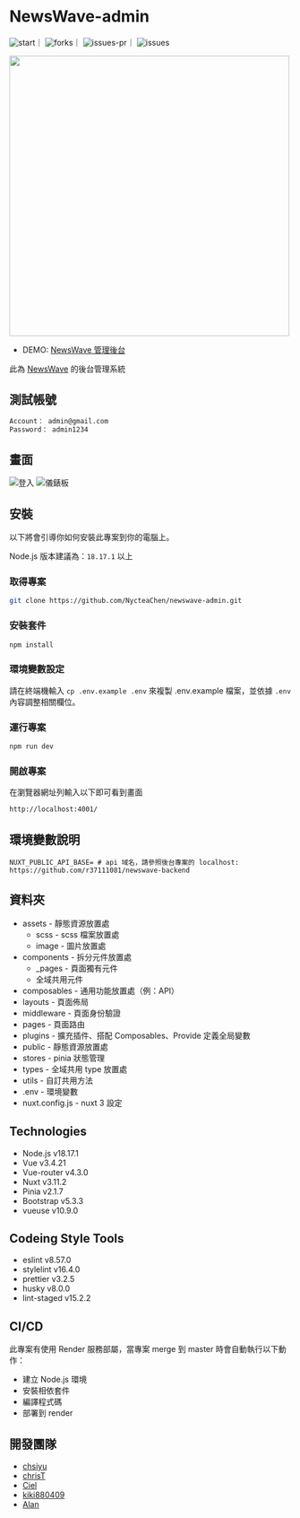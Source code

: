 # NewsWave-admin

<!-- 底下標籤來源參考寫法可至：https://github.com/Envoy-VC/awesome-badges#github-stats -->

![start](https://img.shields.io/github/stars/r37111081/newswave-backend.svg)｜
![forks](https://img.shields.io/github/forks/r37111081/newswave-backend.svg)｜
![issues-pr](https://img.shields.io/github/issues-pr/r37111081/newswave-backend.svg)｜
![issues](https://img.shields.io/github/issues/r37111081/newswave-backend.svg)


<img width="500" src="https://i.imgur.com/4ARRsXj.jpeg" />

- DEMO: [NewsWave 管理後台](https://newswave-admin-qi9w.onrender.com/)

此為 [NewsWave](https://github.com/NycteaChen/newswave-frontend) 的後台管理系統

## 測試帳號

```bash
Account： admin@gmail.com
Password： admin1234
```

## 畫面

![登入](https://i.imgur.com/vTMKNC5.png)
![儀錶板](https://i.imgur.com/ZzhKJO0.png)

## 安裝

以下將會引導你如何安裝此專案到你的電腦上。

Node.js 版本建議為：`18.17.1` 以上

### 取得專案

```bash
git clone https://github.com/NycteaChen/newswave-admin.git
```

### 安裝套件

```bash
npm install
```

### 環境變數設定

請在終端機輸入 `cp .env.example .env` 來複製 .env.example 檔案，並依據 `.env` 內容調整相關欄位。

### 運行專案

```bash
npm run dev
```

### 開啟專案

在瀏覽器網址列輸入以下即可看到畫面

```bash
http://localhost:4001/
```

## 環境變數說明

```env
NUXT_PUBLIC_API_BASE= # api 域名，請參照後台專案的 localhost: https://github.com/r37111081/newswave-backend
```

## 資料夾

- assets - 靜態資源放置處
  - scss - scss 檔案放置處
  - image - 圖片放置處
- components - 拆分元件放置處
  - _pages - 頁面獨有元件
  - 全域共用元件
- composables - 通用功能放置處（例：API）
- layouts - 頁面佈局
- middleware - 頁面身份驗證
- pages - 頁面路由
- plugins - 擴充插件、搭配 Composables、Provide 定義全局變數
- public - 靜態資源放置處
- stores - pinia 狀態管理
- types - 全域共用 type 放置處
- utils - 自訂共用方法
- .env - 環境變數
- nuxt.config.js - nuxt 3 設定


## Technologies

- Node.js v18.17.1
- Vue v3.4.21
- Vue-router v4.3.0
- Nuxt v3.11.2
- Pinia v2.1.7
- Bootstrap v5.3.3
- vueuse v10.9.0


## Codeing Style Tools

- eslint v8.57.0
- stylelint v16.4.0
- prettier v3.2.5
- husky v8.0.0
- lint-staged v15.2.2

## CI/CD

此專案有使用 Render 服務部屬，當專案 merge 到 master 時會自動執行以下動作：

- 建立 Node.js 環境
- 安裝相依套件
- 編譯程式碼
- 部署到 render

## 開發團隊

- [chsiyu](https://github.com/sihyun-user)
- [chrisT](https://github.com/r37111081)
- [Ciel](https://github.com/NycteaChen)
- [kiki880409](https://github.com/kiki880409)
- [Alan](https://github.com/LOOFOO)
